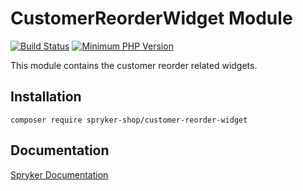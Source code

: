 # CustomerReorderWidget Module
[![Build Status](https://travis-ci.org/spryker-shop/customer-reorder-widget.svg)](https://travis-ci.org/spryker-shop/customer-reorder-widget)
[![Minimum PHP Version](https://img.shields.io/badge/php-%3E%3D%207.2-8892BF.svg)](https://php.net/)

This module contains the customer reorder related widgets.

## Installation

```
composer require spryker-shop/customer-reorder-widget
```

## Documentation

[Spryker Documentation](https://academy.spryker.com/developing_with_spryker/module_guide/modules.html)
